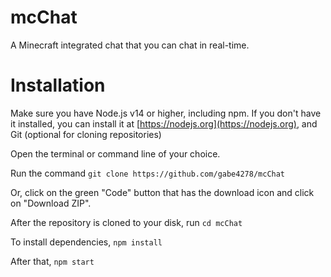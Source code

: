 # mcChat
A Minecraft integrated chat that you can chat in real-time.

# Installation

Make sure you have Node.js v14 or higher, including npm. If you don't have it installed, you can install it at [https://nodejs.org](https://nodejs.org), and Git (optional for cloning repositories)

Open the terminal or command line of your choice.

Run the command `git clone https://github.com/gabe4278/mcChat`

Or, click on the green "Code" button that has the download icon and click on "Download ZIP".

After the repository is cloned to your disk, run `cd mcChat`

To install dependencies, `npm install`

After that, `npm start`
